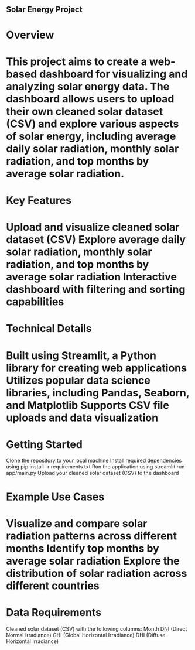 ## Solar Energy Project

# Overview

# This project aims to create a web-based dashboard for visualizing and analyzing solar energy data. The dashboard allows users to upload their own cleaned solar dataset (CSV) and explore various aspects of solar energy, including average daily solar radiation, monthly solar radiation, and top months by average solar radiation.

# Key Features

Upload and visualize cleaned solar dataset (CSV)
Explore average daily solar radiation, monthly solar radiation, and top months by average solar radiation
Interactive dashboard with filtering and sorting capabilities
===

# Technical Details

Built using Streamlit, a Python library for creating web applications
Utilizes popular data science libraries, including Pandas, Seaborn, and Matplotlib
Supports CSV file uploads and data visualization
===

# Getting Started

Clone the repository to your local machine
Install required dependencies using pip install -r requirements.txt
Run the application using streamlit run app/main.py
Upload your cleaned solar dataset (CSV) to the dashboard

# Example Use Cases

Visualize and compare solar radiation patterns across different months
Identify top months by average solar radiation
Explore the distribution of solar radiation across different countries
===

# Data Requirements

Cleaned solar dataset (CSV) with the following columns:
Month
DNI (Direct Normal Irradiance)
GHI (Global Horizontal Irradiance)
DHI (Diffuse Horizontal Irradiance)
